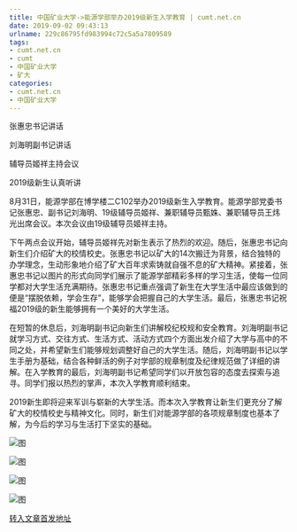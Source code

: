 ```yaml
---
title: 中国矿业大学->能源学部举办2019级新生入学教育 | cumt.net.cn
date: 2019-09-02 09:43:13
urlname: 229c86795fd983994c72c5a5a7809589
tags: 
- cumt.net.cn
- cumt
- 中国矿业大学
- 矿大
categories:
- cumt.net.cn
- 中国矿业大学
---
```



张惠忠书记讲话

刘海明副书记讲话

辅导员姬祥主持会议

2019级新生认真听讲

8月31日，能源学部在博学楼二C102举办2019级新生入学教育。能源学部党委书记张惠忠、副书记刘海明、19级辅导员姬祥、兼职辅导员甄姝、兼职辅导员王炜光出席会议。本次会议由19级辅导员姬祥主持。

下午两点会议开始，辅导员姬祥先对新生表示了热烈的欢迎。随后，张惠忠书记向新生们介绍矿大的校情校史。张惠忠书记以矿大的14次搬迁为背景，结合独特的办学理念，生动形象地介绍了矿大百年求索铸就自强不息的矿大精神。紧接着，张惠忠书记以图片的形式向同学们展示了能源学部精彩多样的学习生活，使每一位同学都对大学生活充满期待。张惠忠书记重点强调了新生在大学生活中最应该做到的便是“摆脱依赖，学会生存”，能够学会把握自己的大学生活。最后，张惠忠书记祝福2019级的新生能够拥有一个美好的大学生活。

在短暂的休息后，刘海明副书记向新生们讲解校纪校规和安全教育。刘海明副书记就学习方式、交往方式、生活方式、活动方式四个方面出发介绍了大学与高中的不同之处，并希望新生们能够规划调整好自己的大学生活。随后，刘海明副书记以学生手册为基础，结合各种鲜活的例子对学部的规章制度及纪律规范做了详细的讲解。在入学教育的最后，刘海明副书记希望同学们以开放包容的态度去探索与追寻。同学们报以热烈的掌声，本次入学教育顺利结束。

2019新生即将迎来军训与崭新的大学生活。而本次入学教育让新生们更充分了解矿大的校情校史与精神文化。同时，新生们对能源学部的各项规章制度也基本了解，为今后的学习与生活打下坚实的基础。



![图](http://xwzx.cumt.edu.cn/_upload/article/images/73/18/e5ecdccf404dab06eeb1795c91d2/46af1f55-7a8c-4c60-91ba-a5a570800375.jpg)

![图](http://xwzx.cumt.edu.cn/_upload/article/images/73/18/e5ecdccf404dab06eeb1795c91d2/6323362e-9f4e-4801-848d-9b4e860d3a75.jpg)

![图](http://xwzx.cumt.edu.cn/_upload/article/images/73/18/e5ecdccf404dab06eeb1795c91d2/c0bbd0c1-9482-496d-a75b-b67378ab8f17.jpg)

![图](http://xwzx.cumt.edu.cn/_upload/article/images/73/18/e5ecdccf404dab06eeb1795c91d2/b7dccbca-9c4b-41a0-b07f-2e5128c51942.jpg)

[转入文章首发地址](http://xwzx.cumt.edu.cn/35/15/c523a537877/page.htm)